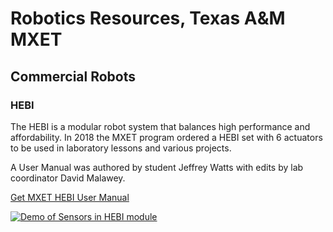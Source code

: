 # Robotics Resources, Texas A&M MXET

## Commercial Robots

### HEBI
The HEBI is a modular robot system that balances high performance and affordability.  In 2018 the MXET program ordered a HEBI set with 6 actuators to be used in laboratory lessons and various projects.

A User Manual was authored by student Jeffrey Watts with edits by lab coordinator David Malawey.

[Get MXET HEBI User Manual](/doc/2018_MANUAL_HEBI.pdf)

[![Demo of Sensors in HEBI module](https://img.youtube.com/vi/D7g24CIq2RE/0.jpg)](https://www.youtube.com/watch?v=D7g24CIq2RE)

